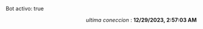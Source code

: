 <p>Bot activo: true</p>
<p align="right"><i>ultima coneccion</i> : <b>12/29/2023, 2:57:03 AM</b></p>

